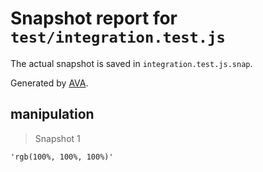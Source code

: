 # Snapshot report for `test/integration.test.js`

The actual snapshot is saved in `integration.test.js.snap`.

Generated by [AVA](https://ava.li).

## manipulation

> Snapshot 1

    'rgb(100%, 100%, 100%)'
